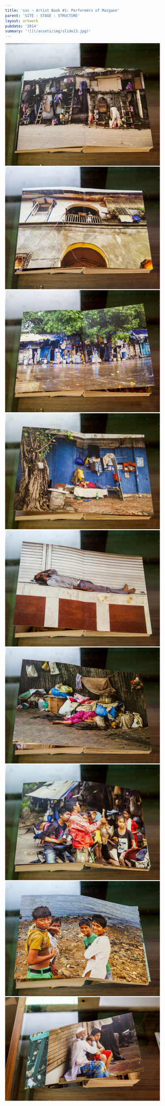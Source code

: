 ```yaml
---
title: 'sss ~ Artist Book #1: Performers of Mazgaon'
parent: 'SITE : STAGE : STRUCTURE'
layout: artwork
pubdate: '2014'
summary: '![](/assets/img/slide13.jpg)'
---
```

![](/assets/img/img_2072.jpg)
![](/assets/img/img_2073.jpg)
![](/assets/img/img_2074.jpg)
![](/assets/img/img_2075.jpg)
![](/assets/img/img_2076.jpg)
![](/assets/img/img_2077.jpg)
![](/assets/img/img_2078.jpg)
![](/assets/img/img_2079.jpg)
![](/assets/img/img_2080.jpg)
